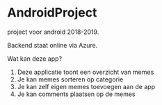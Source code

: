 # AndroidProject
project voor android 2018-2019.

Backend staat online via Azure.

Wat kan deze app?
1. Deze applicatie toont een overzicht van memes
2. Je kan memes sorteren op categorie
3. Je kan zelf eigen memes toevoegen aan de app
4. Je kan comments plaatsen op de memes


